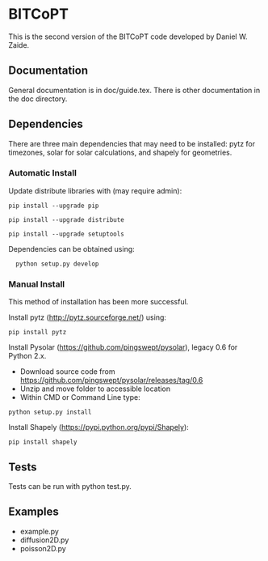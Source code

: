 # BITCoPT
This is the second version of the BITCoPT code developed by Daniel W. Zaide.

## Documentation 
General documentation is in doc/guide.tex. There is other documentation in the doc directory.

## Dependencies
There are three main dependencies that may need to be installed: pytz for timezones, solar for solar calculations, and shapely for geometries.

### Automatic Install
Update distribute libraries with (may require admin):
```
pip install --upgrade pip
```
```
pip install --upgrade distribute
```
```
pip install --upgrade setuptools
```
Dependencies can be obtained using:
```
  python setup.py develop
```

### Manual Install
This method of installation has been more successful.

Install pytz (http://pytz.sourceforge.net/) using:
```
pip install pytz
```

Install Pysolar (https://github.com/pingswept/pysolar), legacy 0.6 for Python 2.x.
* Download source code from https://github.com/pingswept/pysolar/releases/tag/0.6
* Unzip and move folder to accessible location
* Within CMD or Command Line type:
```
python setup.py install
```

Install Shapely (https://pypi.python.org/pypi/Shapely):
```
pip install shapely
```

## Tests
Tests can be run with python test.py.

## Examples

* example.py
* diffusion2D.py
* poisson2D.py

